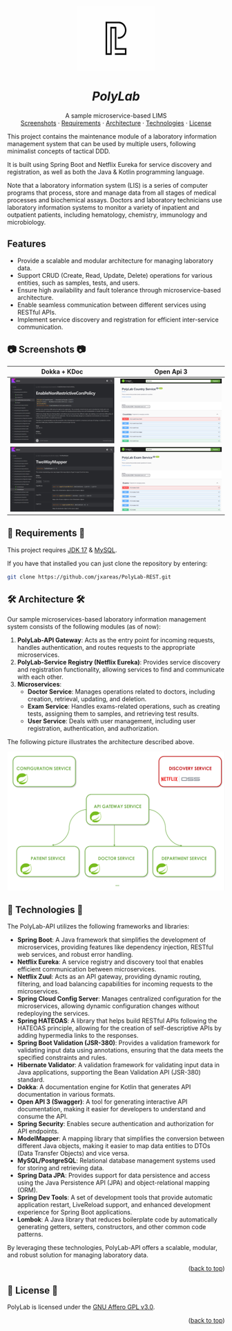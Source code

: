 <a name="readme-top"></a>
<br />
<div align="center">
  <a href="#">
   <!-- Replace this logo for a custom official logo -->
    <img src="./readme-assets/logos/official_logo.jpg" alt="Logo" width="180" height="150">
  </a>

<h1 align = "center">
<b><i>PolyLab</i></b>
</h1>
    <!-- Add/Remove categories depending on your project -->
  <p align="center">
    A sample microservice-based LIMS
    <br />
    <!-- IMPORTANT NOTE: If you want to append emojis you'll need to add the '-' sign before and after the header, as shown below:  -->
    <a href="#-screenshots-">Screenshots</a>
    ·
    <a href="#-requirements-">Requirements</a>
    ·
    <a href="#-architecture-">Architecture</a>
    ·
     <a href="#-technologies-">Technologies</a>
    ·
    <a href="#-license-">License</a>
  </p>
</div>

<!-- Here goes the project description -->
This project contains the maintenance module of a laboratory information management system that can be used by multiple
users, following minimalist concepts of tactical DDD.

It is built using Spring Boot and Netflix Eureka for service discovery and registration, as well as both the Java &
Kotlin programming language.

Note that a laboratory information system (LIS) is a series of computer programs that process, store and manage data
from all stages of medical processes and biochemical assays. Doctors and laboratory technicians use laboratory
information systems to monitor a variety of inpatient and outpatient patients, including hematology, chemistry,
immunology and microbiology.

## Features

- Provide a scalable and modular architecture for managing laboratory data.
- Support CRUD (Create, Read, Update, Delete) operations for various entities, such as samples, tests, and users.
- Ensure high availability and fault tolerance through microservice-based architecture.
- Enable seamless communication between different services using RESTful APIs.
- Implement service discovery and registration for efficient inter-service communication.

## 📷 Screenshots 📷

|          Dokka + KDoc         |         Open Api 3         |
|-----------------------------|-----------------------------|
|   ![](readme-assets/images/dokka-docs.png)   |   ![](readme-assets/images/swagger-docs.png)   |
| ![](readme-assets/images/dokka-docs-two.png) | ![](readme-assets/images/swagger-docs-two.png) |


## 📝 Requirements 📝

This project
requires [JDK 17](https://docs.aws.amazon.com/corretto/latest/corretto-17-ug/downloads-list.html) & [MySQL](https://dev.mysql.com/downloads/installer/).

If you have that installed you can just clone the repository by entering:

```bash
git clone https://github.com/jxareas/PolyLab-REST.git
```

## 🛠 Architecture 🛠

Our sample microservices-based laboratory information management system consists of the following modules (as of now):

1. **PolyLab-API Gateway**: Acts as the entry point for incoming requests, handles authentication, and routes requests
   to the appropriate microservices.
2. **PolyLab-Service Registry (Netflix Eureka)**: Provides service discovery and registration functionality, allowing
   services to find and communicate with each other.
3. **Microservices**:
    - **Doctor Service**: Manages operations related to doctors, including creation, retrieval, updating, and deletion.
    - **Exam Service**: Handles exams-related operations, such as creating tests, assigning them to samples, and
      retrieving test results.
    - **User Service**: Deals with user management, including user registration, authentication, and authorization.

The following picture illustrates the architecture described above.

<img src="readme-assets/images/architecture.png" alt="Project Architecture">

## 🦾 Technologies 🦾

The PolyLab-API utilizes the following frameworks and libraries:

- **Spring Boot**: A Java framework that simplifies the development of microservices, providing features like dependency
  injection, RESTful web services, and robust error handling.
- **Netflix Eureka**: A service registry and discovery tool that enables efficient communication between microservices.
- **Netflix Zuul**: Acts as an API gateway, providing dynamic routing, filtering, and load balancing
  capabilities for incoming requests to the microservices.
- **Spring Cloud Config Server**: Manages centralized configuration for the microservices, allowing dynamic
  configuration changes without redeploying the services.
- **Spring HATEOAS**: A library that helps build RESTful APIs following the HATEOAS principle, allowing for the creation
  of self-descriptive APIs by adding hypermedia links to the responses.
- **Spring Boot Validation (JSR-380)**: Provides a validation framework for validating input data using annotations,
  ensuring that the data meets the specified constraints and rules.
- **Hibernate Validator**: A validation framework for validating input data in Java applications, supporting the Bean
  Validation API (JSR-380) standard.
- **Dokka**: A documentation engine for Kotlin that generates API documentation in various formats.
- **Open API 3 (Swagger)**: A tool for generating interactive API documentation, making it easier for developers to
  understand and consume the API.
- **Spring Security**: Enables secure authentication and authorization for API endpoints.
- **ModelMapper**: A mapping library that simplifies the conversion between different Java objects, making it easier to
  map data entities to DTOs (Data Transfer Objects) and vice versa.
- **MySQL/PostgreSQL**: Relational database management systems used for storing and retrieving data.
- **Spring Data JPA**: Provides support for data persistence and access using the Java Persistence API (JPA) and
  object-relational mapping (ORM).
- **Spring Dev Tools**: A set of development tools that provide automatic application restart, LiveReload support, and
  enhanced development experience for Spring Boot applications.
- **Lombok**: A Java library that reduces boilerplate code by automatically generating getters, setters, constructors,
  and other common code patterns.

By leveraging these technologies, PolyLab-API offers a scalable, modular, and robust solution for managing laboratory
data.

<p align="right">(<a href="#readme-top">back to top</a>)</p>

## 📜 License 📜

<!-- Change this license for the one used in your project -->

PolyLab is licensed under the [GNU Affero GPL v3.0](https://github.com/jxareas/PolyLab/blob/master/LICENSE).

<p align="right">(<a href="#readme-top">back to top</a>)</p>


<!-- This is a custom version of the Read-My-README template, by Jon Areas,
found at: https://github.com/jxareas/read-my-readme -->
